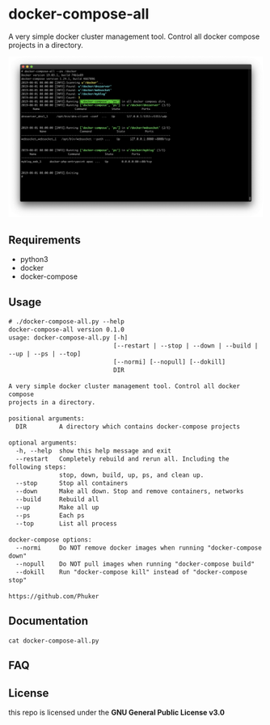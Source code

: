 # docker-compose-all

A very simple docker cluster management tool. Control all docker compose projects in a directory.

![screenshots1.png](./screenshots/screenshot1.png)

## Requirements

- python3
- docker
- docker-compose

## Usage

```
# ./docker-compose-all.py --help
docker-compose-all version 0.1.0
usage: docker-compose-all.py [-h]
                             [--restart | --stop | --down | --build | --up | --ps | --top]
                             [--normi] [--nopull] [--dokill]
                             DIR

A very simple docker cluster management tool. Control all docker compose
projects in a directory.

positional arguments:
  DIR         A directory which contains docker-compose projects

optional arguments:
  -h, --help  show this help message and exit
  --restart   Completely rebuild and rerun all. Including the following steps:
              stop, down, build, up, ps, and clean up.
  --stop      Stop all containers
  --down      Make all down. Stop and remove containers, networks
  --build     Rebuild all
  --up        Make all up
  --ps        Each ps
  --top       List all process

docker-compose options:
  --normi     Do NOT remove docker images when running "docker-compose down"
  --nopull    Do NOT pull images when running "docker-compose build"
  --dokill    Run "docker-compose kill" instead of "docker-compose stop"

https://github.com/Phuker
```

## Documentation

```shell
cat docker-compose-all.py
```

## FAQ


## License

this repo is licensed under the **GNU General Public License v3.0**

